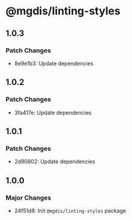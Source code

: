 # @mgdis/linting-styles

## 1.0.3

### Patch Changes

- 8e9e1b3: Update dependencies

## 1.0.2

### Patch Changes

- 3fa417e: Update dependencies

## 1.0.1

### Patch Changes

- 2d90802: Update dependencies

## 1.0.0

### Major Changes

- 24f51d8: Init `@mgdis/linting-styles` package
